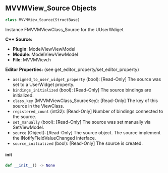 ## MVVMView_Source Objects

```python
class MVVMView_Source(StructBase)
```

Instance FMVVMViewClass_Source for the UUserWdiget

**C++ Source:**

- **Plugin**: ModelViewViewModel
- **Module**: ModelViewViewModel
- **File**: MVVMView.h

**Editor Properties:** (see get_editor_property/set_editor_property)

- ``assigned_to_user_widget_property`` (bool):  [Read-Only] The source was set to a UserWidget property.
- ``bindings_initialized`` (bool):  [Read-Only] The source bindings are initialized.
- ``class_key`` (MVVMViewClass_SourceKey):  [Read-Only] The key of this source in the ViewClass.
- ``registered_count`` (int32):  [Read-Only] Number of bindings connected to the source.
- ``set_manually`` (bool):  [Read-Only] The source was set manually via SetViewModel.
- ``source`` (Object):  [Read-Only] The source object. The source implement the INotifyFieldValueChanged interface.
- ``source_initialized`` (bool):  [Read-Only] The source is created.

<a id="unreal.MVVMView_Source.__init__"></a>

#### __init__

```python
def __init__() -> None
```

<a id="unreal.InterchangeTestFunction"></a>